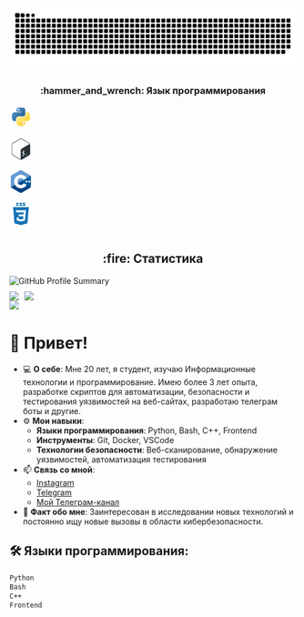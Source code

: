 <div align="center">
  <picture>
    <source media="(prefers-color-scheme: dark)" srcset="https://raw.githubusercontent.com/platane/snk/output/github-contribution-grid-snake-dark.svg" />
    <source media="(prefers-color-scheme: light)" srcset="https://raw.githubusercontent.com/platane/snk/output/github-contribution-grid-snake.svg" />
    <img alt="github contribution grid snake animation" src="https://raw.githubusercontent.com/platane/snk/output/github-contribution-grid-snake.svg" />
  </picture>
</div>

<div align="center" style="display: flex; flex-direction: column;">
  <h3>:hammer_and_wrench: Язык программирования</h3>
  <img src="https://github.com/devicons/devicon/blob/master/icons/python/python-original.svg" title="Python" alt="Python" width="40" height="40"/>&nbsp;
  <img src="https://github.com/devicons/devicon/blob/master/icons/bash/bash-original.svg" title="Bash" alt="Bash" width="40" height="40"/>&nbsp;
  <img src="https://github.com/devicons/devicon/blob/master/icons/cplusplus/cplusplus-original.svg" title="C++" alt="C++" width="40" height="40"/>&nbsp;
  <img src="https://github.com/devicons/devicon/blob/master/icons/css3/css3-plain-wordmark.svg" title="CSS3" alt="CSS" width="40" height="40"/>&nbsp;
</div>

<div id="stats" align="center" style="display: flex; flex-direction: column;">
  <h2>:fire: Статистика</h2>
  <a style="display: flex; align-items: center;">
      <img src="https://github-profile-summary-cards.vercel.app/api/cards/profile-details?username=s4evers&theme=dark" alt="GitHub Profile Summary" style="margin-bottom: 10px;" />
  </a>
  <a style="display: flex;">
      <img src="https://github-profile-summary-cards.vercel.app/api/cards/repos-per-language?username=s4evers&theme=dark" style="margin-right: 10px;">
      <img src="https://github-profile-summary-cards.vercel.app/api/cards/stats?username=s4evers&theme=dark">
  </a>
</div>

<img src="https://user-images.githubusercontent.com/73097560/115834477-dbab4500-a447-11eb-908a-139a6edaec5c.gif">

# 👋 Привет!

- 💻 **О себе**: Мне 20 лет, я студент, изучаю Информационные технологии и программирование. Имею более 3 лет опыта, разработке скриптов для автоматизации, безопасности и тестирования уязвимостей на веб-сайтах, разработаю телеграм боты и другие.
- ⚙️ **Мои навыки**:
  - **Языки программирования**: Python, Bash, C++, Frontend
  - **Инструменты**: Git, Docker, VSCode
  - **Технологии безопасности**: Веб-сканирование, обнаружение уязвимостей, автоматизация тестирования
- 📫 **Связь со мной**:
  - [Instagram](https://Instagram.com/cs.mer6)
  - [Telegram](https://t.me/Muhammedov)
  - [Мой Телеграм-канал](https://t.me/Networking_Security)
- 🎯 **Факт обо мне**: Заинтересован в исследовании новых технологий и постоянно ищу новые вызовы в области кибербезопасности.

## 🛠️ **Языки программирования**:

```plaintext
Python
Bash
C++
Frontend

